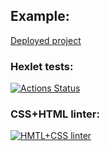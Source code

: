 ## Example:
[Deployed project](https://botirkLayout1.surge.sh "Click me")
### Hexlet tests:
[![Actions Status](https://github.com/botirk/layout-designer-project-lvl1/workflows/hexlet-check/badge.svg)](https://github.com/botirk/layout-designer-project-lvl1/actions)
### CSS+HTML linter:
[![HMTL+CSS linter](https://github.com/botirk/layout-designer-project-lvl1/workflows/html+css/badge.svg)](https://github.com/botirk/layout-designer-project-lvl1/actions)
